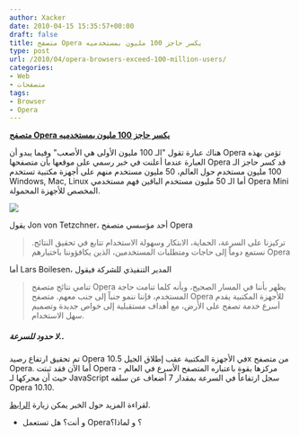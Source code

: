 ```yaml
---
author: Xacker
date: 2010-04-15 15:35:57+00:00
draft: false
title: متصفح Opera يكسر حاجز 100 مليون بمستخدميه
type: post
url: /2010/04/opera-browsers-exceed-100-million-users/
categories:
- Web
- متصفحات
tags:
- Browser
- Opera
---
```


[**متصفح Opera يكسر حاجز 100 مليون بمستخدميه**](https://www.it-scoop.com/2010/04/opera-browsers-exceed-100-million-users/)


هناك عبارة تقول "الـ 100 مليون الأولى هي الأصعب" وفيما يبدو أن Opera تؤمن بهذه العبارة عندما أعلنت في خبر رسمي على موقعها بأن متصفحها Opera قد كسر حاجز الـ 100 مليون مستخدم حول العالم، 50 مليون مستخدم منهم على أجهزة مكتبية تستخدم Windows, Mac, Linux أما الـ 50 مليون مستخدم الباقين فهم مستخدمي Opera Mini المخصص للأجهزة المحمولة.


[![](https://www.it-scoop.com/wp-content/uploads/2010/04/opera-logo.jpg)
](https://www.it-scoop.com/2010/04/opera-browsers-exceed-100-million-users/)


يقول Jon von Tetzchner، أحد مؤسسي متصفح Opera


<blockquote>تركيزنا على السرعة، الحماية، الابتكار وسهولة الاستخدام تتابع في تحقيق النتائج. نستمع دوماً إلى حاجات ومتطلبات المستخدمين، الذين يكافؤوننا باختيارهم Opera</blockquote>


أما Lars Boilesen، المدير التنفيذي للشركة فيقول


<blockquote>تنامي نتائج متصفح Opera يظهر بأننا في المسار الصحيح، وبأنه كلما تنامت حاجة المستخدم، فإننا ننمو جنباً إلى جنب معهم. متصفح Opera للأجهزة المكتبية يقدم أسرع خدمة تصفح على الأرض، مع أهداف مستقبلية إلى خواص جديدة وتصميم سهل الاستخدام.</blockquote>




##### **لا حدود للسرعة..**


تم تحقيق ارتفاع رصيد Opera في الأجهزة المكتبية عقب إطلاق الجيل 10.5x من متصفح Opera. أما الآن فقد ثبتت Opera مركزها بقوة باعتباره المتصفح الأسرع في العالم - حيث أن محركها لـ JavaScript سجل ارتفاعاً في السرعة بمقدار 7 أضعاف عن سلفه Opera 10.10.

لقراءة المزيد حول الخبر يمكن زيارة [الرابط](http://www.opera.com/press/releases/2010/04/12/).

- و أنت؟ هل تستعمل Opera؟ و لماذا؟
